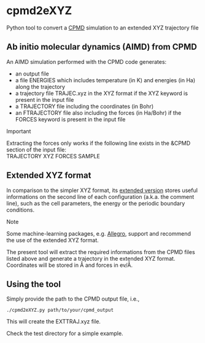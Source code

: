 # cpmd2eXYZ
Python tool to convert a [CPMD](https://github.com/CPMD-code) simulation to an extended XYZ trajectory file

## Ab initio molecular dynamics (AIMD) from CPMD
An AIMD simulation performed with the CPMD code generates:
- an output file
- a file ENERGIES which includes temperature (in K) and energies (in Ha) along the trajectory
- a trajectory file TRAJEC.xyz in the XYZ format if the XYZ keyword is present in the input file
- a TRAJECTORY file including the coordinates (in Bohr)
- an FTRAJECTORY file also including the forces (in Ha/Bohr) if the FORCES keyword is present in the input file

> [!IMPORTANT]
> Extracting the forces only works if the following line exists in the &CPMD section of the input file:\
> TRAJECTORY XYZ FORCES SAMPLE

## Extended XYZ format
In comparison to the simpler XYZ format, its [extended version](https://github.com/libAtoms/extxyz) stores useful informations on the second line of each configuration (a.k.a. the comment line), such as the cell parameters, the energy or the periodic boundary conditions.

> [!NOTE]
> Some machine-learning packages, e.g. [Allegro](https://github.com/mir-group/allegro), support and recommend the use of the extended XYZ format.

The present tool will extract the required informations from the CPMD files listed above and generate a trajectory in the extended XYZ format. Coordinates will be stored in Å and forces in ev/Å.

## Using the tool
Simply provide the path to the CPMD output file, i.e.,

`./cpmd2eXYZ.py path/to/your/cpmd_output`

This will create the EXTTRAJ.xyz file.

Check the test directory for a simple example.
